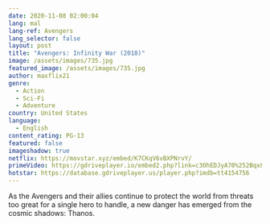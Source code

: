 ```yaml
---
date: 2020-11-08 02:00:04
lang: mal
lang-ref: Avengers
lang_selector: false
layout: post
title: "Avengers: Infinity War (2018)"
image: /assets/images/735.jpg
featured_image: /assets/images/735.jpg
author: maxflix21
genre:
  - Action
  - Sci-Fi
  - Adventure
country: United States
language:
  - English
content_rating: PG-13
featured: false
imageshadow: true
netflix: https://movstar.xyz/embed/K7CKqV6vBXPNrvY/
primeVideo: https://gdriveplayer.io/embed2.php?link=c3OhEDJyA70%252BqxFe%252BBKjzg8pPSxgdAfUOEzxx0p3rr937mJUckCaRtIBbUXP7%252FxWDWcs6UKqZJCdIlFx0f5jDsXdRVTkz0k6M3eK4T4d851Ta%252Fc%252BAQyQxjeeWeZug%252BPXvZOeYXPFLfTKHddTILHPXO6hMZJnUO8CNI9FHsvLEoOz3dcZ1wJCXt9%252BsNxVCNvOA%253D
hotstar: https://database.gdriveplayer.us/player.php?imdb=tt4154756
---
```

As the Avengers and their allies continue to protect the world from threats too great for a single hero to handle, a new danger has emerged from the cosmic shadows: Thanos.